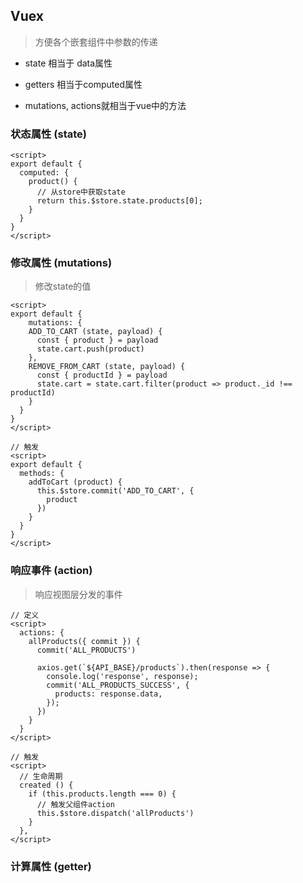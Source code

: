 <!-- 
title: 07-Vuex
sort: 
--> 

## Vuex

> 方便各个嵌套组件中参数的传递

- state 相当于 data属性

- getters 相当于computed属性
- mutations, actions就相当于vue中的方法

### 状态属性 (state)

```vue
<script>
export default {
  computed: {
    product() {
      // 从store中获取state
      return this.$store.state.products[0];
    }
  }
}
</script>
```

### 修改属性 (mutations)

> 修改state的值

```vue
<script>
export default {
	mutations: {
    ADD_TO_CART (state, payload) {
      const { product } = payload
      state.cart.push(product)
    },
    REMOVE_FROM_CART (state, payload) {
      const { productId } = payload
      state.cart = state.cart.filter(product => product._id !== productId)
    }
  }
}
</script>

// 触发
<script>
export default {
  methods: {
    addToCart (product) {
      this.$store.commit('ADD_TO_CART', {
        product
      })
    }
  }
}
</script>
```

### 响应事件 (action)

> 响应视图层分发的事件

```vue
// 定义
<script>
  actions: {
    allProducts({ commit }) {
      commit('ALL_PRODUCTS')
  
      axios.get(`${API_BASE}/products`).then(response => {
        console.log('response', response);
        commit('ALL_PRODUCTS_SUCCESS', {
          products: response.data,
        });
      })
    }
  }
</script>

// 触发
<script>
  // 生命周期
  created () {
    if (this.products.length === 0) {
      // 触发父组件action
      this.$store.dispatch('allProducts')
    }
  },
</script>
```

### 计算属性 (getter)

```

```

